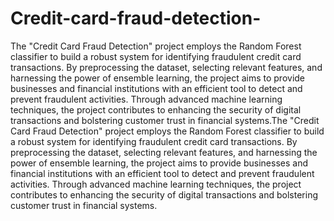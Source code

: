 # Credit-card-fraud-detection-
The "Credit Card Fraud Detection" project employs the Random Forest classifier to build a robust system for identifying fraudulent credit card transactions. By preprocessing the dataset, selecting relevant features, and harnessing the power of ensemble learning, the project aims to provide businesses and financial institutions with an efficient tool to detect and prevent fraudulent activities. Through advanced machine learning techniques, the project contributes to enhancing the security of digital transactions and bolstering customer trust in financial systems.The "Credit Card Fraud Detection" project employs the Random Forest classifier to build a robust system for identifying fraudulent credit card transactions. By preprocessing the dataset, selecting relevant features, and harnessing the power of ensemble learning, the project aims to provide businesses and financial institutions with an efficient tool to detect and prevent fraudulent activities. Through advanced machine learning techniques, the project contributes to enhancing the security of digital transactions and bolstering customer trust in financial systems.
